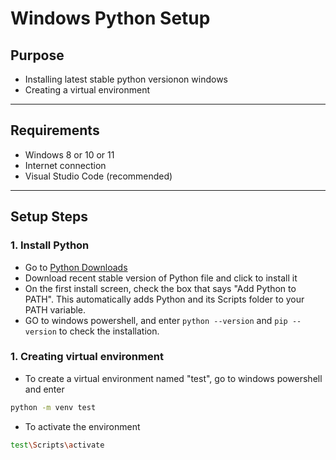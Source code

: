 # Windows Python Setup 

## Purpose
- Installing latest stable python versionon windows
- Creating a virtual environment

---

## Requirements
- Windows 8 or 10 or 11
- Internet connection
- Visual Studio Code (recommended)

---

## Setup Steps

### 1. Install Python

- Go to [Python Downloads](https://www.python.org/downloads/)
- Download recent stable version of Python file and click to install it
- On the first install screen, check the box that says "Add Python to PATH". This automatically adds Python and its Scripts folder to your PATH variable.
- GO to windows powershell, and enter `python --version` and `pip --version` to check the installation.


### 1. Creating virtual environment

- To create a virtual environment named "test", go to windows powershell and enter

```bash
python -m venv test
```
-  To activate the environment
```bash
test\Scripts\activate
```
